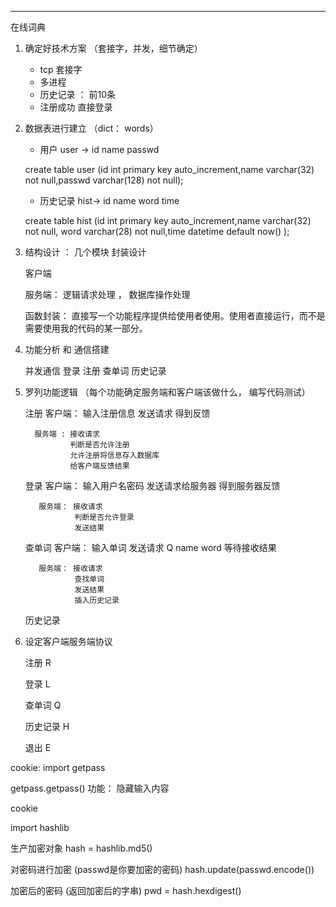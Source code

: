 

******************************************

在线词典

1. 确定好技术方案 （套接字，并发，细节确定）

   * tcp 套接字
   * 多进程
   * 历史记录 ： 前10条
   * 注册成功 直接登录

2. 数据表进行建立 （dict： words）

   * 用户  user -> id  name  passwd

   create table user (id int primary key auto_increment,name varchar(32) not null,passwd varchar(128) not null);


   * 历史记录 hist-> id name  word  time

   create table hist (id int primary key auto_increment,name varchar(32) not null, word varchar(28) not null,time datetime default now() );


3. 结构设计 ： 几个模块 封装设计

   客户端

   服务端： 逻辑请求处理  ，  数据库操作处理

   函数封装： 直接写一个功能程序提供给使用者使用。使用者直接运行，而不是需要使用我的代码的某一部分。


4. 功能分析 和 通信搭建

   并发通信
   登录
   注册
   查单词
   历史记录


5. 罗列功能逻辑 （每个功能确定服务端和客户端该做什么，
编写代码测试）

    注册  客户端： 输入注册信息
                 发送请求
                 得到反馈

         服务端 : 接收请求
                 判断是否允许注册
                 允许注册将信息存入数据库
                 给客户端反馈结果

    登录  客户端： 输入用户名密码
                 发送请求给服务器
                 得到服务器反馈

          服务端： 接收请求
                  判断是否允许登录
                  发送结果

    查单词 客户端： 输入单词
                  发送请求 Q name word
                  等待接收结果

          服务端： 接收请求
                  查找单词
                  发送结果
                  插入历史记录


    历史记录


6. 设定客户端服务端协议

   注册   R

   登录   L

   查单词  Q

   历史记录  H

   退出  E





cookie:
   import getpass

   getpass.getpass()
   功能： 隐藏输入内容

cookie

   import hashlib

   生产加密对象
   hash = hashlib.md5()

   对密码进行加密 (passwd是你要加密的密码)
   hash.update(passwd.encode())

   加密后的密码 (返回加密后的字串)
   pwd = hash.hexdigest()







